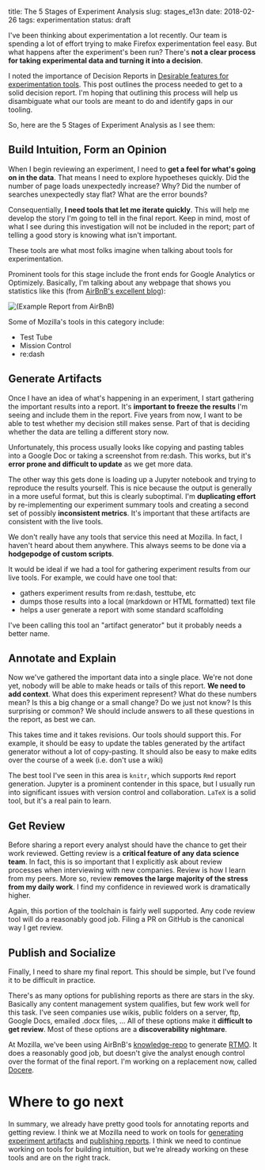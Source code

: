 title: The 5 Stages of Experiment Analysis
slug: stages_e13n
date: 2018-02-26
tags: experimentation
status: draft

I've been thinking about experimentation a lot recently.
Our team is spending a lot of effort trying to make Firefox experimentation feel easy.
But what happens after the experiment's been run?
There's **not a clear process for taking experimental data and turning it into a decision**.

I noted the importance of Decision Reports in 
[Desirable features for experimentation tools](/good_experiment_tools.html).
This post outlines the process needed to get to a solid decision report.
I'm hoping that outlining this process
will help us disambiguate what our tools are meant to do
and identify gaps in our tooling.

So, here are the 5 Stages of Experiment Analysis as I see them:

## Build Intuition, Form an Opinion

When I begin reviewing an experiment,
I need to **get a feel for what's going on in the data**.
That means I need to explore hypoetheses quickly.
Did the number of page loads unexpectedly increase? Why?
Did the number of searches unexpectedly stay flat? What are the error bounds?

Consequentially, **I need tools that let me iterate quickly**.
This will help me develop the story I'm going to tell in the final report.
Keep in mind,
most of what I see during this investigation will not be included in the report;
part of telling a good story is knowing what isn't important.

These tools are what most folks imagine when talking about tools for experimentation.

Prominent tools for this stage include the front ends for Google Analytics or Optimizely.
Basically, I'm talking about any webpage that shows you statistics like this
(from [AirBnB's excellent blog](https://medium.com/airbnb-engineering/experiments-at-airbnb-e2db3abf39e7)):

![(Example Report from AirBnB)]({filename}/images/e13n-example-report.jpeg)

Some of Mozilla's tools in this category include:

* Test Tube
* Mission Control
* re:dash

## Generate Artifacts

Once I have an idea of what's happening in an experiment,
I start gathering the important results into a report.
It's **important to freeze the results** I'm seeing and include them in the report.
Five years from now, I want to be able to test whether my decision still makes sense.
Part of that is deciding whether the data are telling a different story now.

Unfortunately, this process usually looks like
copying and pasting tables into a Google Doc
or taking a screenshot from re:dash.
This works, but it's **error prone and difficult to update** as we get more data.

The other way this gets done is loading up a Jupyter notebook
and trying to reproduce the results yourself.
This is nice because the output is generally in a more useful format,
but this is clearly suboptimal.
I'm **duplicating effort** by re-implementing our experiment summary tools
and creating a second set of possibly **inconsistent metrics**.
It's important that these artifacts are consistent with the live tools.

We don't really have any tools that service this need at Mozilla.
In fact, I haven't heard about them anywhere.
This always seems to be done via a **hodgepodge of custom scripts**.

It would be ideal if we had a tool for gathering experiment results from our live tools.
For example, we could have one tool that:

* gathers experiment results from re:dash, testtube, etc
* dumps those results into a local (markdown or HTML formatted) text file
* helps a user generate a report with some standard scaffolding

I've been calling this tool an "artifact generator"
but it probably needs a better name.

## Annotate and Explain

Now we've gathered the important data into a single place.
We're not done yet, nobody will be able to make heads or tails of this report.
**We need to add context**.
What does this experiment represent?
What do these numbers mean?
Is this a big change or a small change? Do we just not know?
Is this surprising or common?
We should include answers to all these questions in the report,
as best we can.

This takes time and it takes revisions.
Our tools should support this.
For example, 
it should be easy to update the tables generated by the artifact generator
without a lot of copy-pasting.
It should also be easy to make edits over the course of a week
(i.e. don't use a wiki)

The best tool I've seen in this area is `knitr`,
which supports `Rmd` report generation.
Jupyter is a prominent contender in this space,
but I usually run into significant issues with version control and collaboration.
`LaTeX` is a solid tool, but it's a real pain to learn.

## Get Review

Before sharing a report every analyst should have the chance to get their work reviewed.
Getting review is a **critical feature of any data science team**.
In fact, this is so important that
I explicitly ask about review processes when interviewing with new companies.
Review is how I learn from my peers.
More so, review **removes the large majority of the stress from my daily work**.
I find my confidence in reviewed work is dramatically higher.

Again, this portion of the toolchain is fairly well supported.
Any code review tool will do a reasonably good job.
Filing a PR on GitHub is the canonical way I get review.

## Publish and Socialize

Finally, I need to share my final report.
This should be simple, but I've found it to be difficult in practice.

There's as many options for publishing reports as there are stars in the sky.
Basically any content management system qualifies,
but few work well for this task.
I've seen companies use
wikis, public folders on a server, ftp, Google Docs, emailed .docx files, ...
All of these options make it **difficult to get review**.
Most of these options are a **discoverability nightmare**.

At Mozilla, we've been using AirBnB's
[knowledge-repo](https://github.com/airbnb/knowledge-repo)
to generate [RTMO](http://reports.telemetry.mozilla.org/feed).
It does a reasonably good job,
but doesn't give the analyst enough control over the format of the final report.
I'm working on a replacement now,
called [Docere](https://github.com/harterrt/docere).

# Where to go next

In summary, we already have pretty good tools for annotating reports and getting review.
I think we at Mozilla need to work on tools for
[generating experiment artifacts](https://bugzilla.mozilla.org/show_bug.cgi?id=1426163)
and [publishing reports](https://bugzilla.mozilla.org/show_bug.cgi?id=1436787).
I think we need to continue working on tools for building intuition,
but we're already working on these tools and are on the right track.
